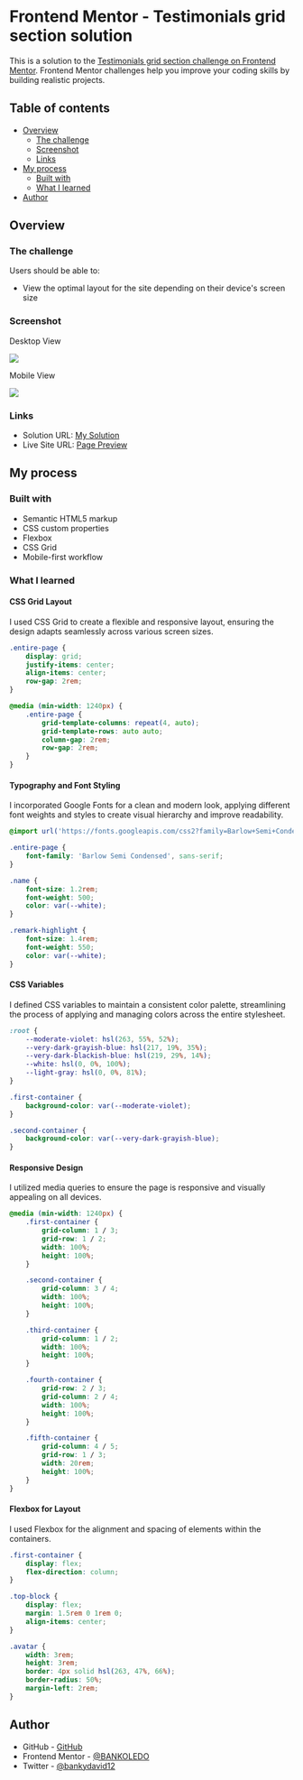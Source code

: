# Frontend Mentor - Testimonials grid section solution

This is a solution to the [Testimonials grid section challenge on Frontend Mentor](https://www.frontendmentor.io/challenges/testimonials-grid-section-Nnw6J7Un7). Frontend Mentor challenges help you improve your coding skills by building realistic projects. 

## Table of contents

- [Overview](#overview)
  - [The challenge](#the-challenge)
  - [Screenshot](#screenshot)
  - [Links](#links)
- [My process](#my-process)
  - [Built with](#built-with)
  - [What I learned](#what-i-learned)
- [Author](#author)

## Overview

### The challenge

Users should be able to:

- View the optimal layout for the site depending on their device's screen size

### Screenshot

Desktop View

![](./images/Screenshot%20(149).png)

Mobile View 

![](./images/testimonial%20mobile%20view.png)

### Links

- Solution URL: [My Solution](https://github.com/BANKOLEDO/testimonials-grid-section)
- Live Site URL: [Page Preview](https://bankoledo.github.io/testimonials-grid-section/)

## My process

### Built with

- Semantic HTML5 markup
- CSS custom properties
- Flexbox
- CSS Grid
- Mobile-first workflow


### What I learned

#### CSS Grid Layout

I used CSS Grid to create a flexible and responsive layout, ensuring the design adapts seamlessly across various screen sizes.

```css
.entire-page {
    display: grid;
    justify-items: center;
    align-items: center;
    row-gap: 2rem;
}

@media (min-width: 1240px) {
    .entire-page {
        grid-template-columns: repeat(4, auto);
        grid-template-rows: auto auto;
        column-gap: 2rem;
        row-gap: 2rem;
    }
}
```

#### Typography and Font Styling

I incorporated Google Fonts for a clean and modern look, applying different font weights and styles to create visual hierarchy and improve readability.

```css
@import url('https://fonts.googleapis.com/css2?family=Barlow+Semi+Condensed:wght@400;500;700&display=swap');

.entire-page {
    font-family: 'Barlow Semi Condensed', sans-serif;
}

.name {
    font-size: 1.2rem;
    font-weight: 500;
    color: var(--white);
}

.remark-highlight {
    font-size: 1.4rem;
    font-weight: 550;
    color: var(--white);
}
```

#### CSS Variables

I defined CSS variables to maintain a consistent color palette, streamlining the process of applying and managing colors across the entire stylesheet.

```css
:root {
    --moderate-violet: hsl(263, 55%, 52%);
    --very-dark-grayish-blue: hsl(217, 19%, 35%);
    --very-dark-blackish-blue: hsl(219, 29%, 14%);
    --white: hsl(0, 0%, 100%);
    --light-gray: hsl(0, 0%, 81%);
}

.first-container {
    background-color: var(--moderate-violet);
}

.second-container {
    background-color: var(--very-dark-grayish-blue);
}
```

#### Responsive Design

I utilized media queries to ensure the page is responsive and visually appealing on all devices.

```css
@media (min-width: 1240px) {
    .first-container {
        grid-column: 1 / 3;
        grid-row: 1 / 2;
        width: 100%;
        height: 100%;
    }

    .second-container {
        grid-column: 3 / 4;
        width: 100%;
        height: 100%;
    }

    .third-container {
        grid-column: 1 / 2;
        width: 100%;
        height: 100%;
    }

    .fourth-container {
        grid-row: 2 / 3;
        grid-column: 2 / 4;
        width: 100%;
        height: 100%;
    }

    .fifth-container {
        grid-column: 4 / 5;
        grid-row: 1 / 3;
        width: 20rem;
        height: 100%;
    }
}
```

#### Flexbox for Layout

I used Flexbox for the alignment and spacing of elements within the containers.

```css
.first-container {
    display: flex;
    flex-direction: column;
}

.top-block {
    display: flex;
    margin: 1.5rem 0 1rem 0;
    align-items: center;
}

.avatar {
    width: 3rem;
    height: 3rem;
    border: 4px solid hsl(263, 47%, 66%);
    border-radius: 50%;
    margin-left: 2rem;
}
```


## Author

- GitHub - [GitHub](https://github.com/BANKOLEDO)
- Frontend Mentor - [@BANKOLEDO](https://www.frontendmentor.io/profile/BANKOLEDO)
- Twitter - [@bankydavid12](https://www.twitter.com/bankydavid12)


